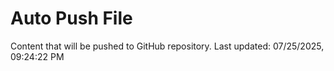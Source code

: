 # Auto Push File

Content that will be pushed to GitHub repository.
Last updated: 07/25/2025, 09:24:22 PM